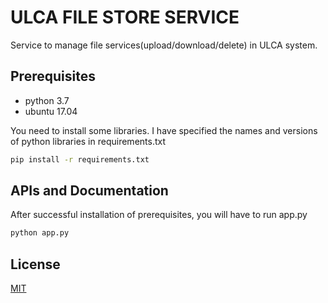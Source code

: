# ULCA FILE STORE SERVICE

Service to manage file services(upload/download/delete) in ULCA system.

## Prerequisites
- python 3.7
- ubuntu 17.04

You need to install some libraries. I have specified the names and versions of python libraries in requirements.txt
```bash
pip install -r requirements.txt
```
## APIs and Documentation
After successful installation of prerequisites, you will have to run app.py

```bash
python app.py
```
## License
[MIT](https://choosealicense.com/licenses/mit/)
